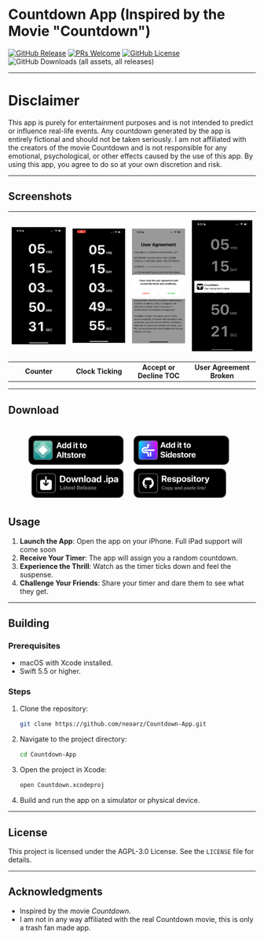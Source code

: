# Countdown App (Inspired by the Movie "Countdown")

[![GitHub Release](https://img.shields.io/github/v/release/neoarz/Countdown-App?include_prereleases)](https://github.com/neoarz/Countdown-App/releases)
[![PRs Welcome](https://img.shields.io/badge/PRs-welcome-brightgreen.svg?style=flat-square)](https://github.com/neoarz/Countdown-App/pulls)
[![GitHub License](https://img.shields.io/github/license/neoarz/Countdown-App?color=%23C96FAD&cache=none)](https://github.com/neoarz/Countdown-App/blob/main/LICENSE)
![GitHub Downloads (all assets, all releases)](https://img.shields.io/github/downloads/neoarz/Countdown-App/total)




---

# Disclaimer

This app is purely for entertainment purposes and is not intended to predict or influence real-life events. Any countdown generated by the app is entirely fictional and should not be taken seriously. I am not affiliated with the creators of the movie Countdown and is not responsible for any emotional, psychological, or other effects caused by the use of this app. By using this app, you agree to do so at your own discretion and risk.

---


## Screenshots

| <p align="center"><picture><source media="(prefers-color-scheme: dark)" srcset="https://raw.githubusercontent.com/neoarz/Countdown-App/main/Assets/Counter.PNG"><source media="(prefers-color-scheme: light)" srcset="https://raw.githubusercontent.com/neoarz/Countdown-App/main/Assets/Counter.PNG"><img alt="Sources" src="https://raw.githubusercontent.com/neoarz/Countdown-App/main/Assets/Counter.PNG" width="200"></picture></p> | <p align="center"><picture><source media="(prefers-color-scheme: dark)" srcset="https://raw.githubusercontent.com/neoarz/Countdown-App/main/Assets/ClockTicking.gif"><source media="(prefers-color-scheme: light)" srcset="https://raw.githubusercontent.com/neoarz/Countdown-App/main/Assets/ClockTicking.gif"><img alt="Store" src="https://raw.githubusercontent.com/neoarz/Countdown-App/main/Assets/ClockTicking.gif" width="200"></picture></p> | <p align="center"><picture><source media="(prefers-color-scheme: dark)" srcset="https://raw.githubusercontent.com/neoarz/Countdown-App/main/Assets/TOC.PNG"><source media="(prefers-color-scheme: light)" srcset="https://raw.githubusercontent.com/neoarz/Countdown-App/main/Assets/TOC.PNG"><img alt="Library" src="https://raw.githubusercontent.com/neoarz/Countdown-App/main/Assets/TOC.PNG" width="200"></picture></p> | <p align="center"><picture><source media="(prefers-color-scheme: dark)" srcset="https://raw.githubusercontent.com/neoarz/Countdown-App/main/Assets/User%20Agreement.PNG"><source media="(prefers-color-scheme: light)" srcset="https://raw.githubusercontent.com/neoarz/Countdown-App/main/Assets/User%20Agreement.PNG"><img alt="Signing" src="https://raw.githubusercontent.com/neoarz/Countdown-App/main/Assets/User%20Agreement.PNG" width="200"></picture></p> |
|:--:|:--:|:--:|:--:|
| **Counter** | **Clock Ticking** | **Accept or Decline TOC** | **User Agreement Broken** |

---
## Download

<h1 align="center">
<a href="https://tinyurl.com/ycxm9jj8"><img src="https://github.com/neoarz/Countdown-App/raw/main/Assets/AddtoAltstore.png" height="60"></a>
&nbsp;
<a href="https://tinyurl.com/cdsidestore"><img src="https://github.com/neoarz/Countdown-App/raw/main/Assets/AddtoSidestore.png" height="60"></a>
&nbsp;
<a href="https://github.com/neoarz/Countdown-App/releases/latest/download/Countdown.ipa"><img src="https://github.com/neoarz/Countdown-App/raw/main/Assets/downloadipa.png" height="60"></a>
&nbsp;
<a href="https://raw.githubusercontent.com/neoarz/Countdown-App/refs/heads/main/Countdown.json"><img src="https://github.com/neoarz/Countdown-App/raw/main/Assets/repo.png" height="60"></a>
   &nbsp;
</h1>



## Usage

1. **Launch the App**: Open the app on your iPhone. Full iPad support will come soon 
2. **Receive Your Timer**: The app will assign you a random countdown.
3. **Experience the Thrill**: Watch as the timer ticks down and feel the suspense.
4. **Challenge Your Friends**: Share your timer and dare them to see what they get.

---
   
## Building

### Prerequisites
- macOS with Xcode installed.
- Swift 5.5 or higher.

### Steps
1. Clone the repository:
   ```bash
   git clone https://github.com/neoarz/Countdown-App.git
   ```
2. Navigate to the project directory:
   ```bash
   cd Countdown-App
   ```
3. Open the project in Xcode:
   ```bash
   open Countdown.xcodeproj
   ```
4. Build and run the app on a simulator or physical device.

---

## License

This project is licensed under the AGPL-3.0 License. See the `LICENSE` file for details.

---

## Acknowledgments

- Inspired by the movie *Countdown*.
- I am not in any way affiliated with the real Countdown movie, this is only a trash fan made app.

